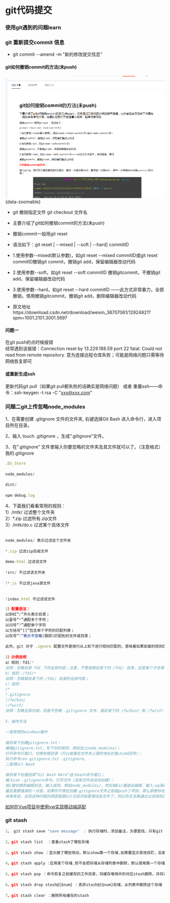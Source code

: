 # git代码提交
### 使用git遇到的问题learn
### git 重新提交commit 信息
- git commit --amend -m "新的修改提交信息"
#### git如何撤销commit的方法(未push)
![foo](/gitcommit.png){data-zoomable}
- git 撤销指定文件 git checkout 文件名

- 主要介绍了git如何撤销commit的方法(未push)

- 撤销commit一般用git reset 

- 语法如下：git reset [ --mixed | --soft | --hard] commitID

- 1.使用参数--mixed(默认参数)，如git reset --mixed commitID或git reset commitID撤销git commit，撤销git add，保留编辑器改动代码

- 2.使用参数--soft，如git reset --soft commitID 撤销gitcommit，不撤销git add，保留编辑器改动代码

- 3.使用参数--hard，如git reset --hard commitID ——此方式非常暴力，全部撤销，慎用撤销gitcommit，撤销git add，删除编辑器改动代码


- 原文地址https://download.csdn.net/download/weixin_38707061/12924821?spm=1001.2101.3001.5697

#### 问题一
在git push的点时候报错<br />
经常遇到该报错：Connection reset by 13.229.188.59 port 22 fatal: Could not read from remote repository.
意为连接远程仓库失败；可能是网络问题只需等待网络恢复即可
#### 或重新生成ssh
更新代码git pull（如果git pull都失败的话确实是网络问题）  或者 重置ssh——命令：ssh-keygen -t rsa -C "xxx@xxx.com"
### 问题二git上传忽略node_modules
1、在需要创建 .gitignore 文件的文件夹, 右键选择Git Bash 进入命令行，进入项目所在目录。<br />

2、输入 touch .gitignore ，生成“.gitignore”文件。<br />

3、在”.gitignore” 文件里输入你要忽略的文件夹及其文件就可以了。（注意格式）<br />
我的.gitignore<br />
```js
.DS_Store
 
node_modules/
 
dist/

npm-debug.log

```

4、下面我们看看常用的规则：<br />
1）/mtk/               过滤整个文件夹<br />
2）*.zip                过滤所有.zip文件<br />
3）/mtk/do.c         过滤某个具体文件<br />
```js

node_modules/ 表示过滤这个文件夹
 
*.zip 过滤zip后缀文件
 
demo.html 过滤该文件
 
!src/ 不过滤该文件夹
 
!*.js 不过滤java源文件
 
 
!index.html 不过滤该文件

```
```js
1）配置语法：
以斜杠“/”开头表示目录；
以星号“*”通配多个字符；
以问号“?”通配单个字符
以方括号“[]”包含单个字符的匹配列表；
以叹号“!”表示不忽略(跟踪)匹配到的文件或目录；

此外，git 对于 .ignore 配置文件是按行从上到下进行规则匹配的，意味着如果前面的规则匹配的范围更大，则后面的规则将不会生效；

2）示例说明
a）规则：fd1/*
说明：忽略目录 fd1 下的全部内容；注意，不管是根目录下的 /fd1/ 目录，还是某个子目录 /child/fd1/ 目录，都会被忽略；
b）规则：/fd1/*
说明：忽略根目录下的 /fd1/ 目录的全部内容；
c）规则：
/*
!.gitignore
!/fw/bin/
!/fw/sf/
说明：忽略全部内容，但是不忽略 .gitignore 文件、根目录下的 /fw/bin/ 和 /fw/sf/ 目录；

5、操作方法

一是常规的windows操作

根目录下创建gitignore.txt；
编辑gitignore.txt，写下你的规则，例如加上node_modules/；
打开命令行窗口，切换到根目录（可以直接在文件夹上面的地址栏输入cmd回车）；
执行命令ren gitignore.txt .gitignore。
二是用Git Bash

根目录下右键选择“Git Bash Here”进入bash命令窗口；
输入vim .gitignore命令，打开文件（没有文件会自动创建）；
按i键切换到编辑状态，输入规则，例如node_modules/，然后按Esc键退出编辑，输入:wq保存退出。
最后需要强调的一点是，如果你不慎在创建.gitignore文件之前就push了项目，那么即使你在.gitignore文件中写入新的过滤规则，这些规则也不会起作用，Git仍然会对所有文件进行版本管理。
简单来说，出现这种问题的原因就是Git已经开始管理这些文件了，所以你无法再通过过滤规则过滤它们。因此一定要养成在项目开始就创建.gitignore文件的习惯，否则一旦push，处理起来会非常麻烦。
```
<a href="https://blog.csdn.net/qq_37818095/article/details/82145062" target="view_window">如何在Vue项目中使用vw实现移动端适配</a>


### git stash
```js
1、 git stash save "save message"  : 执行存储时，添加备注，方便查找，只有git stash 也要可以的，但查找时不方便识别。

2、git stash list  ：查看stash了哪些存储

3、git stash show ：显示做了哪些改动，默认show第一个存储,如果要显示其他存贮，后面直接跟id，比如第二个 git stash show 跟list中的id号

4、git stash apply :应用某个存储,但不会把存储从存储列表中删除，默认使用第一个存储,即stash@{0}，注意apply后面直接跟0不要写stash@{0}

5、git stash pop ：命令恢复之前缓存的工作目录，将缓存堆栈中的对应stash删除，并将对应修改应用到当前的工作目录下,默认为第一个stash,即stash@{0}，注意pop后面直接跟0不要写stash@{0}

6、git stash drop stash@{$num} ：丢弃stash@{$num}存储，从列表中删除这个存储

7、git stash clear ：删除所有缓存的stash
```